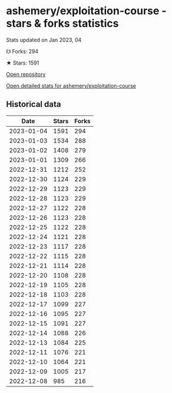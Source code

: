 # ashemery/exploitation-course - stars & forks statistics

Stats updated on Jan 2023, 04

☋ Forks: 294

★ Stars: 1591

[Open repository](https://github.com/ashemery/exploitation-course)

[Open detailed stats for ashemery/exploitation-course](https://reviewgithub.com/rep/ashemery/exploitation-course)

## Historical data
| Date | Stars | Forks |
|------|-------|-------|
| 2023-01-04 | 1591 | 294 | 
| 2023-01-03 | 1534 | 288 | 
| 2023-01-02 | 1408 | 279 | 
| 2023-01-01 | 1309 | 266 | 
| 2022-12-31 | 1212 | 252 | 
| 2022-12-30 | 1124 | 229 | 
| 2022-12-29 | 1123 | 229 | 
| 2022-12-28 | 1123 | 229 | 
| 2022-12-27 | 1122 | 228 | 
| 2022-12-26 | 1123 | 228 | 
| 2022-12-25 | 1122 | 228 | 
| 2022-12-24 | 1121 | 228 | 
| 2022-12-23 | 1117 | 228 | 
| 2022-12-22 | 1115 | 228 | 
| 2022-12-21 | 1114 | 228 | 
| 2022-12-20 | 1108 | 228 | 
| 2022-12-19 | 1105 | 228 | 
| 2022-12-18 | 1103 | 228 | 
| 2022-12-17 | 1099 | 227 | 
| 2022-12-16 | 1095 | 227 | 
| 2022-12-15 | 1091 | 227 | 
| 2022-12-14 | 1088 | 226 | 
| 2022-12-13 | 1084 | 225 | 
| 2022-12-11 | 1076 | 221 | 
| 2022-12-10 | 1064 | 221 | 
| 2022-12-09 | 1005 | 217 | 
| 2022-12-08 | 985 | 216 | 

